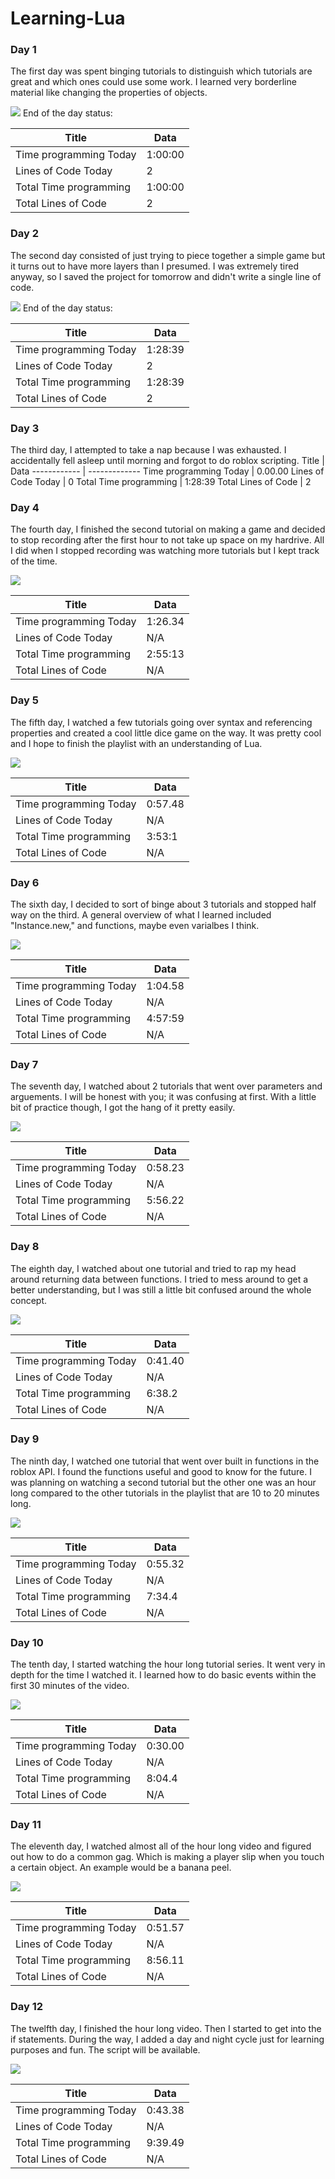 # Learning-Lua
### Day 1
  The first day was spent binging tutorials to distinguish which tutorials are great and which ones could use some work. I learned very borderline material like changing the properties of objects.
  
  ![](https://github.com/ZOMBIE0530/Images/blob/main/RobloxScreenShot20201121_235412705.png)
  End of the day status:
  
  
Title | Data
------------ | -------------
Time programming Today | 1:00:00
Lines of Code Today | 2
Total Time programming | 1:00:00
Total Lines of Code | 2

### Day 2

 The second day consisted of just trying to piece together a simple game but it turns out to have more layers than I presumed. I was extremely tired anyway, so I saved the project for tomorrow and didn't write a single line of code.
 
 ![](https://github.com/ZOMBIE0530/Images/blob/main/RobloxScreenShot20201123_002410998.png)
 End of the day status:
 
 Title | Data
------------ | -------------
Time programming Today | 1:28:39
Lines of Code Today | 2
Total Time programming | 1:28:39
Total Lines of Code | 2


### Day 3

The third day, I attempted to take a nap because I was exhausted. I accidentally fell asleep until morning and forgot to do roblox scripting.
Title | Data
------------ | -------------
Time programming Today | 0.00.00
Lines of Code Today | 0
Total Time programming | 1:28:39
Total Lines of Code | 2



### Day 4

 The fourth day, I finished the second tutorial on making a game and decided to stop recording after the first hour to not take up space on my hardrive. All I did when I stopped recording was watching more tutorials but I kept track of the time.
 
 ![](https://github.com/ZOMBIE0530/Images/blob/main/RobloxScreenShot20201125_103334038.png)
 
 Title | Data
------------ | -------------
Time programming Today | 1:26.34
Lines of Code Today | N/A
Total Time programming | 2:55:13
Total Lines of Code | N/A


### Day 5

 The fifth day, I watched a few tutorials going over syntax and referencing properties and created a cool little dice game on the way. It was pretty cool and I hope to finish the playlist with an understanding of Lua.
 
 ![](https://github.com/ZOMBIE0530/Images/blob/main/RobloxScreenShot20201126_120616485.png)
 
  Title | Data
------------ | -------------
Time programming Today | 0:57.48
Lines of Code Today | N/A
Total Time programming | 3:53:1
Total Lines of Code | N/A

### Day 6

 The sixth day, I decided to sort of binge about 3 tutorials and stopped half way on the third. A general overview of what I learned included "Instance.new," and functions, maybe even varialbes I think.
 
 ![](https://github.com/ZOMBIE0530/Images/blob/main/RobloxScreenShot20201127_222430034.png)
 
  Title | Data
------------ | -------------
Time programming Today | 1:04.58
Lines of Code Today | N/A
Total Time programming | 4:57:59
Total Lines of Code | N/A

### Day 7

 The seventh day, I watched about 2 tutorials that went over parameters and arguements. I will be honest with you; it was confusing at first. With a little bit of practice though, I got the hang of it pretty easily.
 
 ![](https://github.com/ZOMBIE0530/Images/blob/main/RobloxScreenShot20201128_000223844.png)
 
  Title | Data
------------ | -------------
Time programming Today | 0:58.23
Lines of Code Today | N/A
Total Time programming | 5:56.22
Total Lines of Code | N/A

### Day 8

 The eighth day, I watched about one tutorial and tried to rap my head around returning data between functions. I tried to mess around to get a better understanding, but I was still a little bit confused around the whole concept.
 
 ![](https://github.com/ZOMBIE0530/Images/blob/main/RobloxScreenShot20201129_131436026.png)
 
  Title | Data
------------ | -------------
Time programming Today | 0:41.40
Lines of Code Today | N/A
Total Time programming | 6:38.2
Total Lines of Code | N/A

### Day 9

The ninth day, I watched one tutorial that went over built in functions in the roblox API. I found the functions useful and good to know for the future. I was planning on watching a second tutorial but the other one was an hour long compared to the other tutorials in the playlist that are 10 to 20 minutes long.

![](https://github.com/ZOMBIE0530/Images/blob/main/RobloxScreenShot20201130_181911122.png)

 Title | Data
------------ | -------------
Time programming Today | 0:55.32
Lines of Code Today | N/A
Total Time programming | 7:34.4
Total Lines of Code | N/A

### Day 10

 The tenth day, I started watching the hour long tutorial series. It went very in depth for the time I watched it. I learned how to do basic events within the first 30 minutes of the video.
 
 ![](https://github.com/ZOMBIE0530/Images/blob/main/RobloxScreenShot20201201_222303073.png)
 
 Title | Data
------------ | -------------
Time programming Today | 0:30.00
Lines of Code Today | N/A
Total Time programming | 8:04.4
Total Lines of Code | N/A

### Day 11

 The eleventh day, I watched almost all of the hour long video and figured out how to do a common gag. Which is making a player slip when you touch a certain object. An example would be a banana peel.
 
![](https://github.com/ZOMBIE0530/Images/blob/main/RobloxScreenShot20201201_221742341.png)

Title | Data
------------ | -------------
Time programming Today | 0:51.57
Lines of Code Today | N/A
Total Time programming | 8:56.11
Total Lines of Code | N/A


### Day 12

 The twelfth day, I finished the hour long video. Then I started to get into the if statements. During the way, I added a day and night cycle just for learning purposes and fun. The script will be available.
 
 ![](https://github.com/ZOMBIE0530/Images/blob/main/RobloxScreenShot20201203_235938524.png)
 
 Title | Data
------------ | -------------
Time programming Today | 0:43.38
Lines of Code Today | N/A
Total Time programming | 9:39.49
Total Lines of Code | N/A


 
 
 
 
